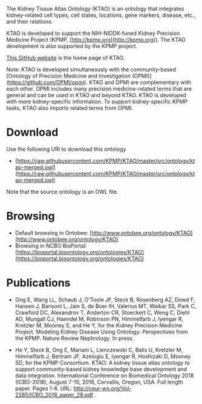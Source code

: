 
The Kidney Tissue Atlas Ontology (KTAO) is an ontology that integrates kidney-related cell types, cell states, locations, gene markers, disease, etc., and their relations. 

KTAO is developed to support the NIH-NIDDK-funed Kidney Precision Medicine Project (KPMP, [http://kpmp.org](http://kpmp.org)). The KTAO development is also supported by the KPMP project. 

[This GitHub website](https://github.com/KPMP/KTAO) is the home page of KTAO. 

Note: KTAO is developed simultaneously with the community-based [Ontology of Precision Medicine and Investigation (OPMI)] (https://github.com/OPMI/opmi). KTAO and OPMI are complementary with each other. OPMI includes many precision medicine-related terms that are general and can be used in KTAO and beyond KTAO. KTAO is developed with more kidney-specific information. To support kidney-specific KPMP tasks, KTAO also imports related terms from OPMI.  

# Download

Use the following URI to download this ontology

* [https://raw.githubusercontent.com/KPMP/KTAO/master/src/ontology/ktao-merged.owl](https://raw.githubusercontent.com/KPMP/KTAO/master/src/ontology/ktao-merged.owl)

Note that the source ontology is an OWL file.  

# Browsing

* Default browsing in Ontobee: [http://www.ontobee.org/ontology/KTAO](http://www.ontobee.org/ontology/KTAO)
* Browsing in NCBO BioPortal: [https://bioportal.bioontology.org/ontologies/KTAO](https://bioportal.bioontology.org/ontologies/KTAO)

# Publications

* Ong E, Wang LL, Schaub J, O'Toole JF, Steck B, Rosenberg AZ, Dowd F, Hansen J, Barisoni L, Jain S, de Boer IH, Valerius MT, Waikar SS, Park C, Crawford DC, Alexandrov T, Anderton CR, Stoeckert C, Weng C, Diehl AD, Mungall CJ, Haendel M, Robinson PN, Himmelfarb J, Iyengar R, Kretzler M, Mooney S, and He Y, for the Kidney Precision Medicine Project. Modeling Kidney Disease Using Ontology: Perspectives from the KPMP. Nature Review Nephrology. In press. 

* He Y, Steck B, Ong E, Mariani L, Lienczewski C, Balis U, Kretzler M, Himmelfarb J, Bertram JF, Azeloglu E, Iyengar R, Hoshizaki D, Mooney SD, for the KPMP Consortium. KTAO: A kidney tissue atlas ontology to support community-based kidney knowledge base development and data integration. International Conference on Biomedical Ontology 2018 (ICBO-2018), August 7-10, 2018, Corvallis, Oregon, USA. Full length paper. Pages 1-6. URL: http://ceur-ws.org/Vol-2285/ICBO_2018_paper_28.pdf . 
